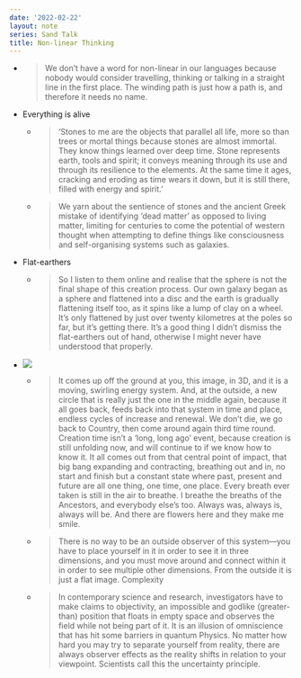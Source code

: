 ```yaml
---
date: '2022-02-22'
layout: note
series: Sand Talk
title: Non-linear Thinking
---
```


- > We don’t have a word for non-linear in our languages because nobody would consider travelling, thinking or talking in a straight line in the first place. The winding path is just how a path is, and therefore it needs no name.
- Everything is alive
	- > ‘Stones to me are the objects that parallel all life, more so than trees or mortal things because stones are almost immortal. They know things learned over deep time. Stone represents earth, tools and spirit; it conveys meaning through its use and through its resilience to the elements. At the same time it ages, cracking and eroding as time wears it down, but it is still there, filled with energy and spirit.’
	- > We yarn about the sentience of stones and the ancient Greek mistake of identifying ‘dead matter’ as opposed to living matter, limiting for centuries to come the potential of western thought when attempting to define things like consciousness and self-organising systems such as galaxies.
- Flat-earthers
	- > So I listen to them online and realise that the sphere is not the final shape of this creation process. Our own galaxy began as a sphere and flattened into a disc and the earth is gradually flattening itself too, as it spins like a lump of clay on a wheel. It’s only flattened by just over twenty kilometres at the poles so far, but it’s getting there. It’s a good thing I didn’t dismiss the flat-earthers out of hand, otherwise I might never have understood that properly.
- ![](https://firebasestorage.googleapis.com/v0/b/firescript-577a2.appspot.com/o/imgs%2Fapp%2FVitecek%2FIREUN73E9j.jpg?alt=media&token=02fd1413-c1cc-4ea0-8bcd-d30986f3e866)
	- > It comes up off the ground at you, this image, in 3D, and it is a moving, swirling energy system. And, at the outside, a new circle that is really just the one in the middle again, because it all goes back, feeds back into that system in time and place, endless cycles of increase and renewal. We don’t die, we go back to Country, then come around again third time round. Creation time isn’t a ‘long, long ago’ event, because creation is still unfolding now, and will continue to if we know how to know it. It all comes out from that central point of impact, that big bang expanding and contracting, breathing out and in, no start and finish but a constant state where past, present and future are all one thing, one time, one place. Every breath ever taken is still in the air to breathe. I breathe the breaths of the Ancestors, and everybody else’s too. Always was, always is, always will be. And there are flowers here and they make me smile.
	- > There is no way to be an outside observer of this system—you have to place yourself in it in order to see it in three dimensions, and you must move around and connect within it in order to see multiple other dimensions. From the outside it is just a flat image. Complexity
	- > In contemporary science and research, investigators have to make claims to objectivity, an impossible and godlike (greater-than) position that floats in empty space and observes the field while not being part of it. It is an illusion of omniscience that has hit some barriers in quantum Physics. No matter how hard you may try to separate yourself from reality, there are always observer effects as the reality shifts in relation to your viewpoint. Scientists call this the uncertainty principle.
